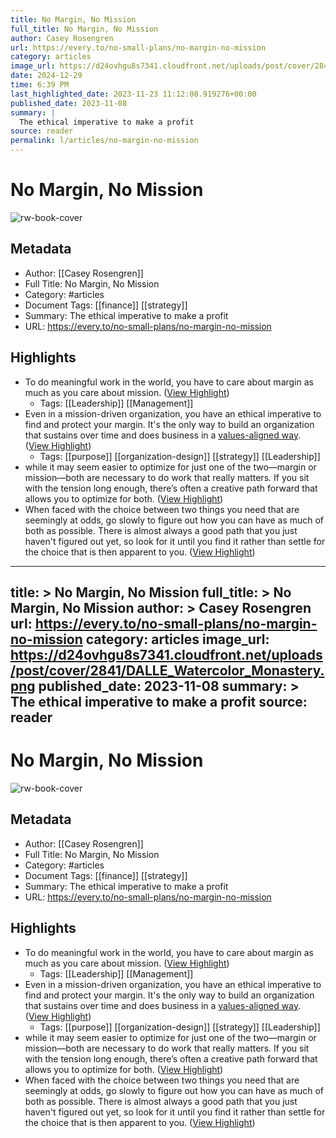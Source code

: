 ```yaml
---
title: No Margin, No Mission
full_title: No Margin, No Mission
author: Casey Rosengren
url: https://every.to/no-small-plans/no-margin-no-mission
category: articles
image_url: https://d24ovhgu8s7341.cloudfront.net/uploads/post/cover/2841/DALLE_Watercolor_Monastery.png
date: 2024-12-29
time: 6:39 PM
last_highlighted_date: 2023-11-23 11:12:08.919276+00:00
published_date: 2023-11-08
summary: |
  The ethical imperative to make a profit
source: reader
permalink: l/articles/no-margin-no-mission
---
```

# No Margin, No Mission

![rw-book-cover](https://d24ovhgu8s7341.cloudfront.net/uploads/post/cover/2841/DALLE_Watercolor_Monastery.png)

## Metadata
- Author: [[Casey Rosengren]]
- Full Title: No Margin, No Mission
- Category: #articles
- Document Tags: [[finance]] [[strategy]] 
- Summary: The ethical imperative to make a profit
- URL: https://every.to/no-small-plans/no-margin-no-mission

## Highlights
- To do meaningful work in the world, you have to care about margin as much as you care about mission. ([View Highlight](https://read.readwise.io/read/01hfxxxq3yzp80fkrtkzmaeq74))
    - Tags: [[Leadership]] [[Management]] 
- Even in a mission-driven organization, you have an ethical imperative to find and protect your margin. It's the only way to build an organization that sustains over time and does business in a [values-aligned way](https://every.to/no-small-plans/how-to-identify-and-live-your-life-by-your-values). ([View Highlight](https://read.readwise.io/read/01hfxy0e59dver7av04b5thws9))
    - Tags: [[purpose]] [[organization-design]] [[strategy]] [[Leadership]] 
- while it may seem easier to optimize for just one of the two—margin or mission—both are necessary to do work that really matters. If you sit with the tension long enough, there’s often a creative path forward that allows you to optimize for both. ([View Highlight](https://read.readwise.io/read/01hfxy2ak8fsy96ve2ajksxwer))
- When faced with the choice between two things you need that are seemingly at odds, go slowly to figure out how you can have as much of both as possible. There is almost always a good path that you just haven't figured out yet, so look for it until you find it rather than settle for the choice that is then apparent to you. ([View Highlight](https://read.readwise.io/read/01hfxy2kayv09s44t7b5v4zsmf))


---
title: >
  No Margin, No Mission
full_title: >
  No Margin, No Mission
author: >
  Casey Rosengren
url: https://every.to/no-small-plans/no-margin-no-mission
category: articles
image_url: https://d24ovhgu8s7341.cloudfront.net/uploads/post/cover/2841/DALLE_Watercolor_Monastery.png
published_date: 2023-11-08
summary: >
  The ethical imperative to make a profit
source: reader
---
# No Margin, No Mission

![rw-book-cover](https://d24ovhgu8s7341.cloudfront.net/uploads/post/cover/2841/DALLE_Watercolor_Monastery.png)

## Metadata
- Author: [[Casey Rosengren]]
- Full Title: No Margin, No Mission
- Category: #articles
- Document Tags: [[finance]] [[strategy]] 
- Summary: The ethical imperative to make a profit
- URL: https://every.to/no-small-plans/no-margin-no-mission

## Highlights
- To do meaningful work in the world, you have to care about margin as much as you care about mission. ([View Highlight](https://read.readwise.io/read/01hfxxxq3yzp80fkrtkzmaeq74))
    - Tags: [[Leadership]] [[Management]] 
- Even in a mission-driven organization, you have an ethical imperative to find and protect your margin. It's the only way to build an organization that sustains over time and does business in a [values-aligned way](https://every.to/no-small-plans/how-to-identify-and-live-your-life-by-your-values). ([View Highlight](https://read.readwise.io/read/01hfxy0e59dver7av04b5thws9))
    - Tags: [[purpose]] [[organization-design]] [[strategy]] [[Leadership]] 
- while it may seem easier to optimize for just one of the two—margin or mission—both are necessary to do work that really matters. If you sit with the tension long enough, there’s often a creative path forward that allows you to optimize for both. ([View Highlight](https://read.readwise.io/read/01hfxy2ak8fsy96ve2ajksxwer))
- When faced with the choice between two things you need that are seemingly at odds, go slowly to figure out how you can have as much of both as possible. There is almost always a good path that you just haven't figured out yet, so look for it until you find it rather than settle for the choice that is then apparent to you. ([View Highlight](https://read.readwise.io/read/01hfxy2kayv09s44t7b5v4zsmf))


